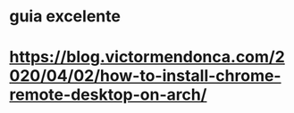 # guia excelente
# https://blog.victormendonca.com/2020/04/02/how-to-install-chrome-remote-desktop-on-arch/
